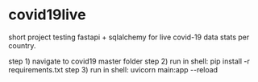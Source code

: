 # covid19live
short project testing fastapi + sqlalchemy for live covid-19 data stats per country.

step 1) navigate to covid19 master folder
step 2) run in shell: pip install -r requirements.txt
step 3) run in shell: uvicorn main:app --reload
